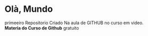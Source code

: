 # Olà, Mundo
 primeeiro Repositorio Criado Na aula de GITHUB no curso em video.
**Materia do Curso de Github** gratuito
